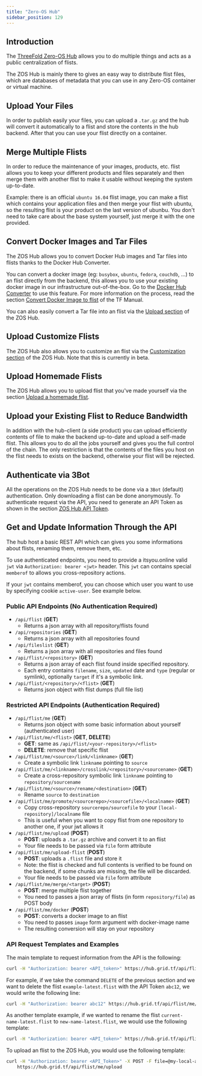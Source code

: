 ```yaml
---
title: "Zero-OS Hub"
sidebar_position: 129
---
```




## Introduction

The [ThreeFold Zero-OS Hub](https://hub.grid.tf/) allows you to do multiple things and acts as a public centralization of flists.

The ZOS Hub is mainly there to gives an easy way to distribute flist files, which are databases of metadata that you can use in any Zero-OS container or virtual machine.

## Upload Your Files
In order to publish easily your files, you can upload a `.tar.gz` and the hub will convert it automatically to a flist
and store the contents in the hub backend. After that you can use your flist directly on a container.

## Merge Multiple Flists
In order to reduce the maintenance of your images, products, etc. flist allows you to keep your
different products and files separately and then merge them with another flist to make it usable without
keeping the system up-to-date.

Example: there is an official `ubuntu 16.04` flist image, you can make a flist which contains your application files
and then merge your flist with ubuntu, so the resulting flist is your product on the last version of ubunbu.
You don't need to take care about the base system yourself, just merge it with the one provided.

## Convert Docker Images and Tar Files

The ZOS Hub allows you to convert Docker Hub images and Tar files into flists thanks to the Docker Hub Converter. 

You can convert a docker image (eg: `busybox`, `ubuntu`, `fedora`, `couchdb`, ...) to an flist directly from the backend, this allows you to use your existing docker image in our infrastructure out-of-the-box. Go to the [Docker Hub Converter](https://hub.grid.tf/docker-convert) to use this feature. For more information on the process, read the section [Convert Docker Image to flist](./convert_docker_image.md) of the TF Manual.

You can also easily convert a Tar file into an flist via the [Upload section](https://hub.grid.tf/upload) of the ZOS Hub.

## Upload Customize Flists

The ZOS Hub also allows you to customize an flist via the [Customization section](https://hub.grid.tf/merge) of the ZOS Hub. Note that this is currently in beta.

## Upload Homemade Flists

The ZOS Hub allows you to upload flist that you've made yourself via the section [Upload a homemade flist](https://hub.grid.tf/upload-flist).

## Upload your Existing Flist to Reduce Bandwidth
In addition with the hub-client (a side product) you can upload efficiently contents of file
to make the backend up-to-date and upload a self-made flist. This allows you to do all the jobs yourself
and gives you the full control of the chain. The only restriction is that the contents of the files you host
on the flist needs to exists on the backend, otherwise your flist will be rejected.

## Authenticate via 3Bot
All the operations on the ZOS Hub needs to be done via a `3Bot` (default) authentication. Only downloading a flist can be done anonymously. To authenticate request via the API, you need to generate an API Token as shown in the section [ZOS Hub API Token](./api_token.md).

## Get and Update Information Through the API
The hub host a basic REST API which can gives you some informations about flists, renaming them, remove them, etc.

To use authenticated endpoints, you need to provide a itsyou.online valid `jwt` via `Authorization: bearer <jwt>` header.
This `jwt` can contains special `memberof` to allows you cross-repository actions.

If your `jwt` contains memberof, you can choose which user you want to use by specifying cookie `active-user`.
See example below.


### Public API Endpoints (No Authentication Required)
- `/api/flist` (**GET**)
  - Returns a json array with all repository/flists found
- `/api/repositories` (**GET**)
  - Returns a json array with all repositories found
- `/api/fileslist` (**GET**)
  - Returns a json array with all repositories and files found
- `/api/flist/<repository>` (**GET**)
  - Returns a json array of each flist found inside specified repository.
  - Each entry contains `filename`, `size`, `updated` date and `type` (regular or symlink), optionally `target` if it's a symbolic link.
- `/api/flist/<repository>/<flist>` (**GET**)
  - Returns json object with flist dumps (full file list)

### Restricted API Endpoints (Authentication Required)
- `/api/flist/me` (**GET**)
  - Returns json object with some basic information about yourself (authenticated user)
- `/api/flist/me/<flist>` (**GET**, **DELETE**)
  - **GET**: same as `/api/flist/<your-repository>/<flist>`
  - **DELETE**: remove that specific flist
- `/api/flist/me/<source>/link/<linkname>` (**GET**)
  - Create a symbolic link `linkname` pointing to `source`
- `/api/flist/me/<linkname>/crosslink/<repository>/<sourcename>` (**GET**)
  - Create a cross-repository symbolic link `linkname` pointing to `repository/sourcename`
- `/api/flist/me/<source>/rename/<destination>` (**GET**)
  - Rename `source` to `destination`
- `/api/flist/me/promote/<sourcerepo>/<sourcefile>/<localname>` (**GET**)
  - Copy cross-repository `sourcerepo/sourcefile` to your `[local-repository]/localname` file
  - This is useful when you want to copy flist from one repository to another one, if your jwt allows it
- `/api/flist/me/upload` (**POST**)
  - **POST**: uploads a `.tar.gz` archive and convert it to an flist
  - Your file needs to be passed via `file` form attribute
- `/api/flist/me/upload-flist` (**POST**)
  - **POST**: uploads a `.flist` file and store it
  - Note: the flist is checked and full contents is verified to be found on the backend, if some chunks are missing, the file will be discarded.
  - Your file needs to be passed via `file` form attribute
- `/api/flist/me/merge/<target>` (**POST**)
  - **POST**: merge multiple flist together
  - You need to passes a json array of flists (in form `repository/file`) as POST body
- `/api/flist/me/docker` (**POST**)
  - **POST**: converts a docker image to an flist
  - You need to passes `image` form argument with docker-image name
  - The resulting conversion will stay on your repository

### API Request Templates and Examples

The main template to request information from the API is the following:

```bash
curl -H "Authorization: bearer <API_token>" https://hub.grid.tf/api/flist/me/<flist_name> -X <COMMAND>
```

For example, if we take the command `DELETE` of the previous section and we want to delete the flist `example-latest.flist` with the API Token `abc12`, we would write the following line:

```bash
curl -H "Authorization: bearer abc12" https://hub.grid.tf/api/flist/me/example-latest.flist -X DELETE
```

As another template example, if we wanted to rename the flist `current-name-latest.flist` to `new-name-latest.flist`, we would use the following template:

```bash
curl -H "Authorization: bearer <API_token>" https://hub.grid.tf/api/flist/me/<current_flist_name>/rename/<new_flist_name> -X GET
```

To upload an flist to the ZOS Hub, you would use the following template:

```bash
curl -H "Authorization: bearer <API_Token>" -X POST -F file=@my-local-archive.tar.gz \
    https://hub.grid.tf/api/flist/me/upload
```